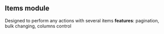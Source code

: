 ## Items module

Designed to perform any actions with several items
**features**: pagination, bulk changing, columns control
